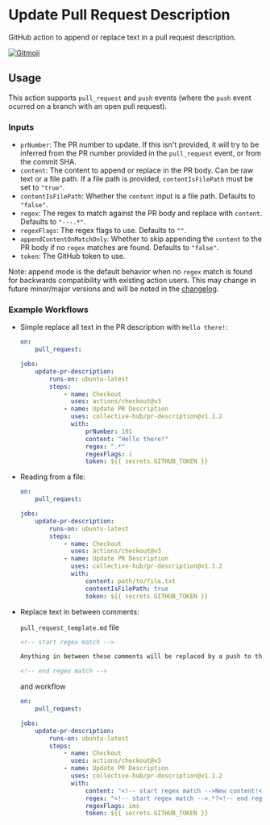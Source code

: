 # Update Pull Request Description

GitHub action to append or replace text in a pull request description.

<a href="https://gitmoji.dev">
  <img
    src="https://img.shields.io/badge/gitmoji-%20😜%20😍-FFDD67.svg?style=flat-square"
    alt="Gitmoji"
  />
</a>

## Usage

This action supports `pull_request` and `push` events (where the `push` event ocurred on a branch with an open pull request).

### Inputs

-   `prNumber`: The PR number to update. If this isn't provided, it will try to be inferred from the PR number provided in the `pull_request` event, or from the commit SHA.
-   `content`: The content to append or replace in the PR body. Can be raw text or a file path. If a file path is provided, `contentIsFilePath` must be set to `"true"`.
-   `contentIsFilePath`: Whether the `content` input is a file path. Defaults to `"false"`.
-   `regex`: The regex to match against the PR body and replace with `content`. Defaults to `"---.*"`.
-   `regexFlags`: The regex flags to use. Defaults to `""`.
-   `appendContentOnMatchOnly`: Whether to skip appending the `content` to the PR body if no `regex` matches are found. Defaults to `"false"`.
-   `token`: The GitHub token to use.

Note: append mode is the default behavior when no `regex` match is found for backwards compatibility with existing action users. This may change in future minor/major versions and will be noted in the [changelog](./CHANGELOG.md).

### Example Workflows

-   Simple replace all text in the PR description with `Hello there!`:

    ```yaml
    on:
        pull_request:

    jobs:
        update-pr-description:
            runs-on: ubuntu-latest
            steps:
                - name: Checkout
                  uses: actions/checkout@v3
                - name: Update PR Description
                  uses: collective-hub/pr-description@v1.1.2
                  with:
                      prNumber: 101
                      content: "Hello there!"
                      regex: ".*"
                      regexFlags: i
                      token: ${{ secrets.GITHUB_TOKEN }}
    ```

-   Reading from a file:

    ```yaml
    on:
        pull_request:

    jobs:
        update-pr-description:
            runs-on: ubuntu-latest
            steps:
                - name: Checkout
                  uses: actions/checkout@v3
                - name: Update PR Description
                  uses: collective-hub/pr-description@v1.1.2
                  with:
                      content: path/to/file.txt
                      contentIsFilePath: true
                      token: ${{ secrets.GITHUB_TOKEN }}
    ```

-   Replace text in between comments:

    `pull_request_template.md` file

    ```markdown
    <!-- start regex match -->

    Anything in between these comments will be replaced by a push to the PR.

    <!-- end regex match -->
    ```

    and workflow

    ```yaml
    on:
        pull_request:

    jobs:
        update-pr-description:
            runs-on: ubuntu-latest
            steps:
                - name: Checkout
                  uses: actions/checkout@v3
                - name: Update PR Description
                  uses: collective-hub/pr-description@v1.1.2
                  with:
                      content: "<!-- start regex match -->New content!<!-- end regex match -->"
                      regex: "<!-- start regex match -->.*?<!-- end regex match -->"
                      regexFlags: ims
                      token: ${{ secrets.GITHUB_TOKEN }}
    ```
